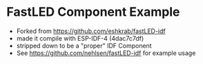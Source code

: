 # FastLED Component Example

- Forked from https://github.com/eshkrab/fastLED-idf
- made it compile with ESP-IDF-4 (4dac7c7df)
- stripped down to be a "proper" IDF Component
- See https://github.com/nehlsen/fastLED-idf for example usage
